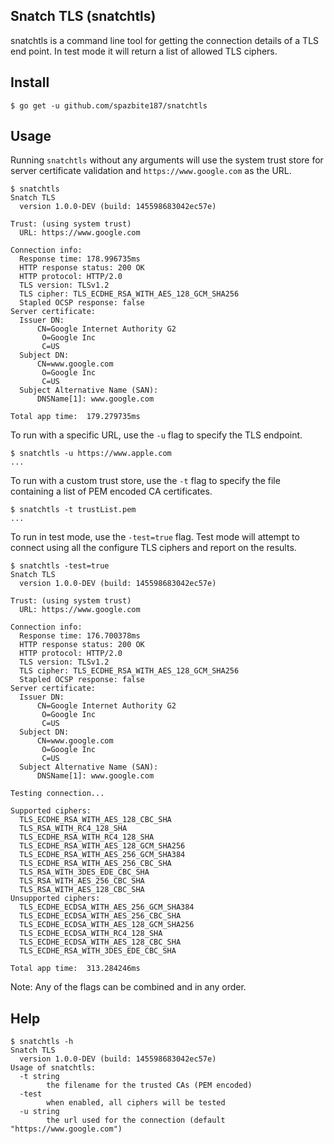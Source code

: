 ## Snatch TLS (snatchtls)

snatchtls is a command line tool for getting the connection details of a TLS end point. In test mode it will
return a list of allowed TLS ciphers.

## Install
```console
$ go get -u github.com/spazbite187/snatchtls
```
## Usage
Running `snatchtls` without any arguments will use the system trust store for server certificate validation and
`https://www.google.com` as the URL.
```console
$ snatchtls
Snatch TLS
  version 1.0.0-DEV (build: 145598683042ec57e)

Trust: (using system trust)
  URL: https://www.google.com

Connection info:
  Response time: 178.996735ms
  HTTP response status: 200 OK
  HTTP protocol: HTTP/2.0
  TLS version: TLSv1.2
  TLS cipher: TLS_ECDHE_RSA_WITH_AES_128_GCM_SHA256
  Stapled OCSP response: false
Server certificate:
  Issuer DN:
      CN=Google Internet Authority G2
       O=Google Inc
       C=US
  Subject DN:
      CN=www.google.com
       O=Google Inc
       C=US
  Subject Alternative Name (SAN):
	  DNSName[1]: www.google.com
	  
Total app time:  179.279735ms
```
To run with a specific URL, use the `-u` flag to specify the TLS endpoint.
```console
$ snatchtls -u https://www.apple.com
...
```
To run with a custom trust store, use the `-t` flag to specify the file containing a list of PEM encoded
CA certificates.
```console
$ snatchtls -t trustList.pem
...
```
To run in test mode, use the `-test=true` flag. Test mode will attempt to connect using all the configure
TLS ciphers and report on the results.
```console
$ snatchtls -test=true
Snatch TLS
  version 1.0.0-DEV (build: 145598683042ec57e)

Trust: (using system trust)
  URL: https://www.google.com

Connection info:
  Response time: 176.700378ms
  HTTP response status: 200 OK
  HTTP protocol: HTTP/2.0
  TLS version: TLSv1.2
  TLS cipher: TLS_ECDHE_RSA_WITH_AES_128_GCM_SHA256
  Stapled OCSP response: false
Server certificate:
  Issuer DN:
      CN=Google Internet Authority G2
       O=Google Inc
       C=US
  Subject DN:
      CN=www.google.com
       O=Google Inc
       C=US
  Subject Alternative Name (SAN):
	  DNSName[1]: www.google.com

Testing connection...

Supported ciphers:
  TLS_ECDHE_RSA_WITH_AES_128_CBC_SHA
  TLS_RSA_WITH_RC4_128_SHA
  TLS_ECDHE_RSA_WITH_RC4_128_SHA
  TLS_ECDHE_RSA_WITH_AES_128_GCM_SHA256
  TLS_ECDHE_RSA_WITH_AES_256_GCM_SHA384
  TLS_ECDHE_RSA_WITH_AES_256_CBC_SHA
  TLS_RSA_WITH_3DES_EDE_CBC_SHA
  TLS_RSA_WITH_AES_256_CBC_SHA
  TLS_RSA_WITH_AES_128_CBC_SHA
Unsupported ciphers:
  TLS_ECDHE_ECDSA_WITH_AES_256_GCM_SHA384
  TLS_ECDHE_ECDSA_WITH_AES_256_CBC_SHA
  TLS_ECDHE_ECDSA_WITH_AES_128_GCM_SHA256
  TLS_ECDHE_ECDSA_WITH_RC4_128_SHA
  TLS_ECDHE_ECDSA_WITH_AES_128_CBC_SHA
  TLS_ECDHE_RSA_WITH_3DES_EDE_CBC_SHA

Total app time:  313.284246ms
```
Note: Any of the flags can be combined and in any order.
## Help
```console
$ snatchtls -h
Snatch TLS
  version 1.0.0-DEV (build: 145598683042ec57e)
Usage of snatchtls:
  -t string
    	the filename for the trusted CAs (PEM encoded)
  -test
    	when enabled, all ciphers will be tested
  -u string
    	the url used for the connection (default "https://www.google.com")
```
